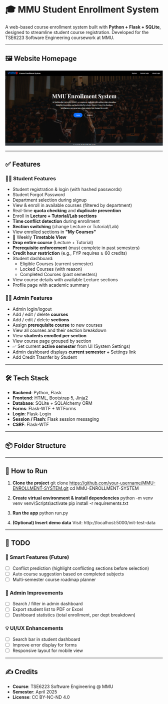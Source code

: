 # 🎓 MMU Student Enrollment System

A web-based course enrollment system built with **Python + Flask + SQLite**, designed to streamline student course registration. Developed for the TSE6223 Software Engineering coursework at MMU.

---

## 🖼️ Website Homepage

![Homepage Screenshot](screenshot/index.png)

---

## ✅ Features  

### 👨‍🎓 Student Features
- Student registration & login (with hashed passwords)
- Student Forgot Password
- Department selection during signup
- View & enroll in available courses (filtered by department)
- Real-time **quota checking** and **duplicate prevention**
- Enroll in **Lecture + Tutorial/Lab sections**
- **Time conflict detection** during enrollment
- **Section switching** (change Lecture or Tutorial/Lab)
- View enrolled sections in **"My Courses"**
- 📅 Weekly **Timetable View**
- **Drop entire course** (Lecture + Tutorial)
- **Prerequisite enforcement** (must complete in past semesters)
- **Credit hour restriction** (e.g., FYP requires ≥ 60 credits)
- Student dashboard:
  - Eligible Courses (current semester)
  - Locked Courses (with reason)
  - Completed Courses (past semesters)
- View course details with available Lecture sections
- Profile page with academic summary

### 🧑‍💼 Admin Features
- Admin login/logout
- Add / edit / delete **courses**
- Add / edit / delete **sections**
- Assign **prerequisite course** to new courses
- View all courses and their section breakdown
- View **students enrolled per section**
- View course page grouped by section
- ✅ Set current **active semester** from UI (System Settings)
- Admin dashboard displays **current semester** + Settings link
- Add Credit Trasnfer by Student

---

## 🛠 Tech Stack

- **Backend**: Python, Flask
- **Frontend**: HTML, Bootstrap 5, Jinja2
- **Database**: SQLite + SQLAlchemy ORM
- **Forms**: Flask-WTF + WTForms
- **Login**: Flask-Login
- **Session / Flash**: Flask session messaging
- **CSRF**: Flask-WTF

---

## 📦 Folder Structure

 

---

## 🚀 How to Run

1. **Clone the project**
git clone https://github.com/your-username/MMU-ENROLLMENT-SYSTEM.git
cd MMU-ENROLLMENT-SYSTEM

2. **Create virtual environment & install dependencies**
python -m venv venv
venv\Scripts\activate
pip install -r requirements.txt

3. **Run the app**
python run.py

4. **(Optional) Insert demo data**
Visit: http://localhost:5000/init-test-data

---

## 📌 TODO

### 🧠 Smart Features (Future)
- [ ] Conflict prediction (highlight conflicting sections before selection)
- [ ] Auto course suggestion based on completed subjects
- [ ] Multi-semester course roadmap planner

### 🧰 Admin Improvements
- [ ] Search / filter in admin dashboard
- [ ] Export student list to PDF or Excel
- [ ] Dashboard statistics (total enrollment, per dept breakdown)

### 💡 UI/UX Enhancements
- [ ] Search bar in student dashboard
- [ ] Improve error display for forms
- [ ] Responsive layout for mobile view

---

## ✍️ Credits

- **Course**: TSE6223 Software Engineering @ MMU
- **Semester**: April 2025
- **License**: CC BY-NC-ND 4.0
